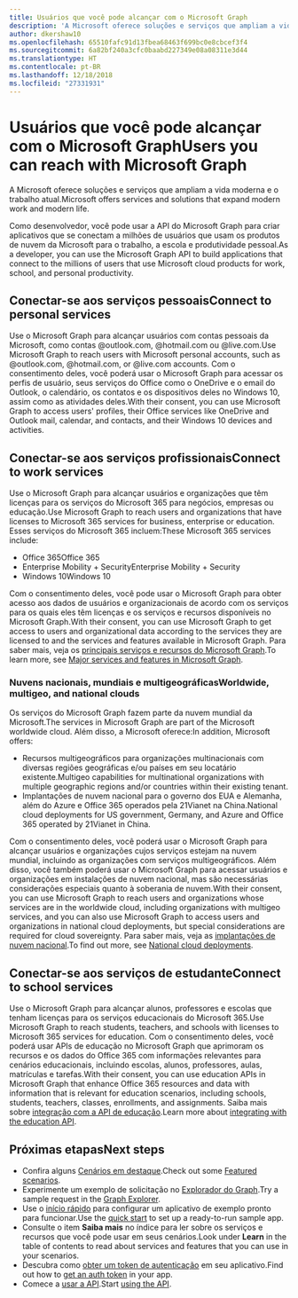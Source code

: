 ```yaml
---
title: Usuários que você pode alcançar com o Microsoft Graph
description: 'A Microsoft oferece soluções e serviços que ampliam a vida moderna e o trabalho atual. '
author: dkershaw10
ms.openlocfilehash: 65510fafc91d13fbea68463f699bc0e8cbcef3f4
ms.sourcegitcommit: 6a82bf240a3cfc0baabd227349e08a08311e3d44
ms.translationtype: HT
ms.contentlocale: pt-BR
ms.lasthandoff: 12/18/2018
ms.locfileid: "27331931"
---
```

# <a name="users-you-can-reach-with-microsoft-graph"></a><span data-ttu-id="18d49-103">Usuários que você pode alcançar com o Microsoft Graph</span><span class="sxs-lookup"><span data-stu-id="18d49-103">Users you can reach with Microsoft Graph</span></span>

<span data-ttu-id="18d49-104">A Microsoft oferece soluções e serviços que ampliam a vida moderna e o trabalho atual.</span><span class="sxs-lookup"><span data-stu-id="18d49-104">Microsoft offers services and solutions that expand modern work and modern life.</span></span> 

<span data-ttu-id="18d49-105">Como desenvolvedor, você pode usar a API do Microsoft Graph para criar aplicativos que se conectam a milhões de usuários que usam os produtos de nuvem da Microsoft para o trabalho, a escola e produtividade pessoal.</span><span class="sxs-lookup"><span data-stu-id="18d49-105">As a developer, you can use the Microsoft Graph API to build applications that connect to the millions of users that use Microsoft cloud products for work, school, and personal productivity.</span></span> 

## <a name="connect-to-personal-services"></a><span data-ttu-id="18d49-106">Conectar-se aos serviços pessoais</span><span class="sxs-lookup"><span data-stu-id="18d49-106">Connect to personal services</span></span>

<span data-ttu-id="18d49-107">Use o Microsoft Graph para alcançar usuários com contas pessoais da Microsoft, como contas @outlook.com, @hotmail.com ou @live.com.</span><span class="sxs-lookup"><span data-stu-id="18d49-107">Use Microsoft Graph to reach users with Microsoft personal accounts, such as @outlook.com, @hotmail.com, or @live.com accounts.</span></span> <span data-ttu-id="18d49-108">Com o consentimento deles, você poderá usar o Microsoft Graph para acessar os perfis de usuário, seus serviços do Office como o OneDrive e o email do Outlook, o calendário, os contatos e os dispositivos deles no Windows 10, assim como as atividades deles.</span><span class="sxs-lookup"><span data-stu-id="18d49-108">With their consent, you can use Microsoft Graph to access users' profiles, their Office services like OneDrive and Outlook mail, calendar, and contacts, and their Windows 10 devices and activities.</span></span>

## <a name="connect-to-work-services"></a><span data-ttu-id="18d49-109">Conectar-se aos serviços profissionais</span><span class="sxs-lookup"><span data-stu-id="18d49-109">Connect to work services</span></span>

<span data-ttu-id="18d49-110">Use o Microsoft Graph para alcançar usuários e organizações que têm licenças para os serviços do Microsoft 365 para negócios, empresas ou educação.</span><span class="sxs-lookup"><span data-stu-id="18d49-110">Use Microsoft Graph to reach users and organizations that have licenses to Microsoft 365 services for business, enterprise or education.</span></span> <span data-ttu-id="18d49-111">Esses serviços do Microsoft 365 incluem:</span><span class="sxs-lookup"><span data-stu-id="18d49-111">These Microsoft 365 services include:</span></span>

-   <span data-ttu-id="18d49-112">Office 365</span><span class="sxs-lookup"><span data-stu-id="18d49-112">Office 365</span></span>
-   <span data-ttu-id="18d49-113">Enterprise Mobility + Security</span><span class="sxs-lookup"><span data-stu-id="18d49-113">Enterprise Mobility + Security</span></span> 
-   <span data-ttu-id="18d49-114">Windows 10</span><span class="sxs-lookup"><span data-stu-id="18d49-114">Windows 10</span></span> 

<span data-ttu-id="18d49-115">Com o consentimento deles, você pode usar o Microsoft Graph para obter acesso aos dados de usuários e organizacionais de acordo com os serviços para os quais eles têm licenças e os serviços e recursos disponíveis no Microsoft Graph.</span><span class="sxs-lookup"><span data-stu-id="18d49-115">With their consent, you can use Microsoft Graph to get access to users and organizational data according to the services they are licensed to and the services and features available in Microsoft Graph.</span></span> <span data-ttu-id="18d49-116">Para saber mais, veja os [principais serviços e recursos do Microsoft Graph](overview-major-services.md).</span><span class="sxs-lookup"><span data-stu-id="18d49-116">To learn more, see [Major services and features in Microsoft Graph](overview-major-services.md).</span></span>

### <a name="worldwide-multigeo-and-national-clouds"></a><span data-ttu-id="18d49-117">Nuvens nacionais, mundiais e multigeográficas</span><span class="sxs-lookup"><span data-stu-id="18d49-117">Worldwide, multigeo, and national clouds</span></span>
<span data-ttu-id="18d49-118">Os serviços do Microsoft Graph fazem parte da nuvem mundial da Microsoft.</span><span class="sxs-lookup"><span data-stu-id="18d49-118">The services in Microsoft Graph are part of the Microsoft worldwide cloud.</span></span> <span data-ttu-id="18d49-119">Além disso, a Microsoft oferece:</span><span class="sxs-lookup"><span data-stu-id="18d49-119">In addition, Microsoft offers:</span></span>

-   <span data-ttu-id="18d49-120">Recursos multigeográficos para organizações multinacionais com diversas regiões geográficas e/ou países em seu locatário existente.</span><span class="sxs-lookup"><span data-stu-id="18d49-120">Multigeo capabilities for multinational organizations with multiple geographic regions and/or countries within their existing tenant.</span></span>
-   <span data-ttu-id="18d49-121">Implantações de nuvem nacional para o governo dos EUA e Alemanha, além do Azure e Office 365 operados pela 21Vianet na China.</span><span class="sxs-lookup"><span data-stu-id="18d49-121">National cloud deployments for US government, Germany, and Azure and Office 365 operated by 21Vianet in China.</span></span>

<span data-ttu-id="18d49-122">Com o consentimento deles, você poderá usar o Microsoft Graph para alcançar usuários e organizações cujos serviços estejam na nuvem mundial, incluindo as organizações com serviços multigeográficos. Além disso, você também poderá usar o Microsoft Graph para acessar usuários e organizações em instalações de nuvem nacional, mas são necessárias considerações especiais quanto à soberania de nuvem.</span><span class="sxs-lookup"><span data-stu-id="18d49-122">With their consent, you can use Microsoft Graph to reach users and organizations whose services are in the worldwide cloud, including organizations with multigeo services, and you can also use Microsoft Graph to access users and organizations in national cloud deployments, but special considerations are required for cloud sovereignty.</span></span> <span data-ttu-id="18d49-123">Para saber mais, veja as [implantações de nuvem nacional](deployments.md).</span><span class="sxs-lookup"><span data-stu-id="18d49-123">To find out more, see [National cloud deployments](deployments.md).</span></span>

## <a name="connect-to-school-services"></a><span data-ttu-id="18d49-124">Conectar-se aos serviços de estudante</span><span class="sxs-lookup"><span data-stu-id="18d49-124">Connect to school services</span></span>

<span data-ttu-id="18d49-125">Use o Microsoft Graph para alcançar alunos, professores e escolas que tenham licenças para os serviços educacionais do Microsoft 365.</span><span class="sxs-lookup"><span data-stu-id="18d49-125">Use Microsoft Graph to reach students, teachers, and schools with licenses to Microsoft 365 services for education.</span></span> <span data-ttu-id="18d49-126">Com o consentimento deles, você poderá usar APIs de educação no Microsoft Graph que aprimoram os recursos e os dados do Office 365 com informações relevantes para cenários educacionais, incluindo escolas, alunos, professores, aulas, matrículas e tarefas.</span><span class="sxs-lookup"><span data-stu-id="18d49-126">With their consent, you can use education APIs in Microsoft Graph that enhance Office 365 resources and data with information that is relevant for education scenarios, including schools, students, teachers, classes, enrollments, and assignments.</span></span> <span data-ttu-id="18d49-127">Saiba mais sobre [integração com a API de educação](education-concept-overview.md).</span><span class="sxs-lookup"><span data-stu-id="18d49-127">Learn more about [integrating with the education API](education-concept-overview.md).</span></span>

## <a name="next-steps"></a><span data-ttu-id="18d49-128">Próximas etapas</span><span class="sxs-lookup"><span data-stu-id="18d49-128">Next steps</span></span>

- <span data-ttu-id="18d49-129">Confira alguns [Cenários em destaque](https://developer.microsoft.com/graph/examples).</span><span class="sxs-lookup"><span data-stu-id="18d49-129">Check out some [Featured scenarios](https://developer.microsoft.com/graph/examples).</span></span>
- <span data-ttu-id="18d49-130">Experimente um exemplo de solicitação no [Explorador do Graph](https://developer.microsoft.com/graph/graph-explorer).</span><span class="sxs-lookup"><span data-stu-id="18d49-130">Try a sample request in the [Graph Explorer](https://developer.microsoft.com/graph/graph-explorer).</span></span>
- <span data-ttu-id="18d49-131">Use o [início rápido](https://developer.microsoft.com/graph/quick-start) para configurar um aplicativo de exemplo pronto para funcionar.</span><span class="sxs-lookup"><span data-stu-id="18d49-131">Use the [quick start](https://developer.microsoft.com/graph/quick-start) to set up a ready-to-run sample app.</span></span>
- <span data-ttu-id="18d49-132">Consulte o item **Saiba mais** no índice para ler sobre os serviços e recursos que você pode usar em seus cenários.</span><span class="sxs-lookup"><span data-stu-id="18d49-132">Look under **Learn** in the table of contents to read about services and features that you can use in your scenarios.</span></span> 
- <span data-ttu-id="18d49-133">Descubra como [obter um token de autenticação](auth-overview.md) em seu aplicativo.</span><span class="sxs-lookup"><span data-stu-id="18d49-133">Find out how to [get an auth token](auth-overview.md) in your app.</span></span>
- <span data-ttu-id="18d49-134">Comece a [usar a API](use-the-api.md).</span><span class="sxs-lookup"><span data-stu-id="18d49-134">Start [using the API](use-the-api.md).</span></span>

